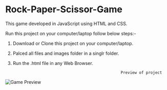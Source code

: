 # Rock-Paper-Scissor-Game
This game developed in JavaScript using HTML and CSS.

Run this project on your computer/laptop follow below steps:- 

1) Download or Clone this project on your computer/laptop.

2) Palced all files and images folder in a singlr folder.

3) Run the .html file in any Web Browser.

                                                      Preview of project 
                    
![Game Preview](https://user-images.githubusercontent.com/97721379/149872223-493c7f7c-b1af-4318-8958-3a1bdf3e6719.jpg)
